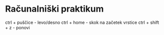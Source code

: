 # Računalniški praktikum
ctrl + puščice - levo/desno
ctrl + home - skok na začetek vrstice
ctrl + shift + z - ponovi
